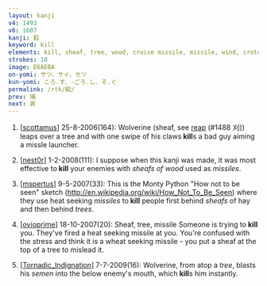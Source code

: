 ```yaml
---
layout: kanji
v4: 1493
v6: 1607
kanji: 殺
keyword: kill
elements: kill, sheaf, tree, wood, cruise missile, missile, wind, crotch
strokes: 10
image: E6AEBA
on-yomi: サツ、サイ、セツ
kun-yomi: ころ.す、-ごろ.し、そ.ぐ
permalink: /rtk/殺/
prev: 璃
next: 爽
---
```


1) [<a href="http://kanji.koohii.com/profile/scottamus">scottamus</a>] 25-8-2006(164): Wolverine (sheaf, see <a href="../v4/1488.html">reap</a> (#1488 刈)) leaps over a tree and with one swipe of his claws<strong> kill</strong>s a bad guy aiming a missle launcher.

2) [<a href="http://kanji.koohii.com/profile/nest0r">nest0r</a>] 1-2-2008(111): I suppose when this kanji was made, it was most effective to<strong> kill</strong> your enemies with <em>sheafs of wood</em> used as <em>missiles</em>.

3) [<a href="http://kanji.koohii.com/profile/mspertus">mspertus</a>] 9-5-2007(33): This is the Monty Python &quot;How not to be seen&quot; sketch (<a href="http://en.wikipedia.org/wiki/How_Not_To_Be_Seen">http://en.wikipedia.org/wiki/How_Not_To_Be_Seen</a>) where they use heat seeking <em>missiles</em> to<strong> kill</strong> people first behind <em>sheafs</em> of hay and then behind <em>trees</em>.

4) [<a href="http://kanji.koohii.com/profile/ovioprime">ovioprime</a>] 18-10-2007(20): Sheaf, tree, missile Someone is trying to<strong> kill</strong> you. They&#039;ve fired a heat seeking missile at you. You&#039;re confused with the stress and think it is a wheat seeking missile - you put a sheaf at the top of a tree to mislead it.

5) [<a href="http://kanji.koohii.com/profile/Tornadic_Indignation">Tornadic_Indignation</a>] 7-7-2009(16): Wolverine, from atop a <em>tree</em>, blasts his <em>semen</em> into the below enemy&#039;s mouth, which<strong> kill</strong>s him instantly.

